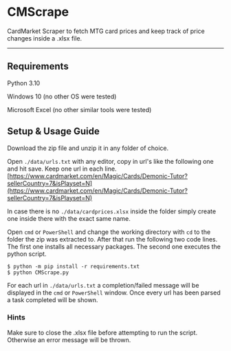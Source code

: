 # CMScrape
CardMarket Scraper to fetch MTG card prices and keep track of price changes inside a .xlsx file.

---
## Requirements
Python 3.10

Windows 10 (no other OS were tested)

Microsoft Excel (no other similar tools were tested)


## Setup & Usage Guide
Download the zip file and unzip it in any folder of choice. 

Open `./data/urls.txt` with any editor, copy in url's like the following one and hit save. Keep one url in each line.
[https://www.cardmarket.com/en/Magic/Cards/Demonic-Tutor?sellerCountry=7&isPlayset=N](https://www.cardmarket.com/en/Magic/Cards/Demonic-Tutor?sellerCountry=7&isPlayset=N)

In case there is no `./data/cardprices.xlsx` inside the folder simply create one inside there with the exact same name.

Open `cmd` or `PowerShell` and change the working directory with `cd` to the folder the zip was extracted to.
After that run the following two code lines. The first one installs all necessary packages. The second one executes the python script.
```
$ python -m pip install -r requirements.txt
$ python CMScrape.py
```
For each url in `./data/urls.txt` a completion/failed message will be displayed in the `cmd` or `PowerShell` window. Once every url has been
parsed a task completed will be shown.

### Hints
Make sure to close the .xlsx file before attempting to run the script. Otherwise an error message will be thrown.
